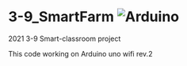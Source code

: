 # 3-9_SmartFarm ![Arduino](https://img.shields.io/badge/Arduino-00979D?style=flat-square&logo=Arduino&logoColor=white)

2021 3-9 Smart-classroom project

This code working on Arduino uno wifi rev.2
